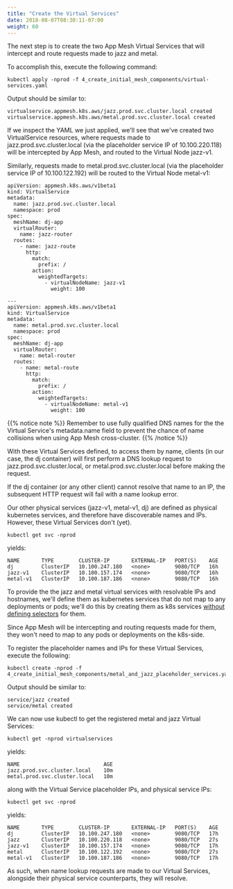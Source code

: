 ```yaml
---
title: "Create the Virtual Services"
date: 2018-08-07T08:30:11-07:00
weight: 60
---
```


The next step is to create the two App Mesh Virtual Services that will intercept and route requests made to jazz and metal.

To accomplish this, execute the following command:

```
kubectl apply -nprod -f 4_create_initial_mesh_components/virtual-services.yaml
```

Output should be similar to:

```
virtualservice.appmesh.k8s.aws/jazz.prod.svc.cluster.local created
virtualservice.appmesh.k8s.aws/metal.prod.svc.cluster.local created
```

If we inspect the YAML we just applied, we'll see that we've created two VirtualService resources, where requests made to jazz.prod.svc.cluster.local (via the placeholder service IP of 10.100.220.118) will be intercepted by App Mesh, and routed to the Virtual Node jazz-v1.

Similarly, requests made to metal.prod.svc.cluster.local (via the placeholder service IP of 10.100.122.192) will be routed to the Virtual Node metal-v1:

```
apiVersion: appmesh.k8s.aws/v1beta1
kind: VirtualService
metadata:
  name: jazz.prod.svc.cluster.local
  namespace: prod
spec:
  meshName: dj-app
  virtualRouter:
    name: jazz-router
  routes:
    - name: jazz-route
      http:
        match:
          prefix: /
        action:
          weightedTargets:
            - virtualNodeName: jazz-v1
              weight: 100

---
apiVersion: appmesh.k8s.aws/v1beta1
kind: VirtualService
metadata:
  name: metal.prod.svc.cluster.local
  namespace: prod
spec:
  meshName: dj-app
  virtualRouter:
    name: metal-router
  routes:
    - name: metal-route
      http:
        match:
          prefix: /
        action:
          weightedTargets:
            - virtualNodeName: metal-v1
              weight: 100
```

{{% notice note %}}
Remember to use fully qualified DNS names for the the Virtual Service's metadata.name field to prevent the chance of name collisions when using App Mesh cross-cluster.
{{% /notice %}}

With these Virtual Services defined, to access them by name, clients (in our case, the dj container) will first perform a DNS lookup request to  jazz.prod.svc.cluster.local, or metal.prod.svc.cluster.local before making the request.

If the dj container (or any other client) cannot resolve that name to an IP, the subsequent HTTP request will fail with a name lookup error.

Our other physical services (jazz-v1, metal-v1, dj) are defined as physical kubernetes services, and therefore have discoverable names and IPs.  However, these Virtual Services don't (yet).

```
kubectl get svc -nprod
```

yields:

```
NAME       TYPE        CLUSTER-IP       EXTERNAL-IP   PORT(S)    AGE
dj         ClusterIP   10.100.247.180   <none>        9080/TCP   16h
jazz-v1    ClusterIP   10.100.157.174   <none>        9080/TCP   16h
metal-v1   ClusterIP   10.100.187.186   <none>        9080/TCP   16h
```

To provide the the jazz and metal virtual services with resolvable IPs and hostnames, we'll define them as kubernetes services that do not map to any deployments or pods;   we'll do this by creating them as k8s services [without defining selectors](https://kubernetes.io/docs/concepts/services-networking/service/#services-without-selectors) for them.   

Since App Mesh will be intercepting and routing requests made for them, they won't need to map to any pods or deployments on the k8s-side.

To register the placeholder names and IPs for these Virtual Services, execute the following:

```
kubectl create -nprod -f 4_create_initial_mesh_components/metal_and_jazz_placeholder_services.yaml
```

Output should be similar to:

```
service/jazz created
service/metal created
```

We can now use kubectl to get the registered metal and jazz Virtual Services:

```
kubectl get -nprod virtualservices
```

yields:

```
NAME                           AGE
jazz.prod.svc.cluster.local    10m
metal.prod.svc.cluster.local   10m
```

along with the Virtual Service placeholder IPs, and physical service IPs:

```
kubectl get svc -nprod
```

yields:

```
NAME       TYPE        CLUSTER-IP       EXTERNAL-IP   PORT(S)    AGE
dj         ClusterIP   10.100.247.180   <none>        9080/TCP   17h
jazz       ClusterIP   10.100.220.118   <none>        9080/TCP   27s
jazz-v1    ClusterIP   10.100.157.174   <none>        9080/TCP   17h
metal      ClusterIP   10.100.122.192   <none>        9080/TCP   27s
metal-v1   ClusterIP   10.100.187.186   <none>        9080/TCP   17h
```

As such, when name lookup requests are made to our Virtual Services, alongside their physical service counterparts, they will resolve.
